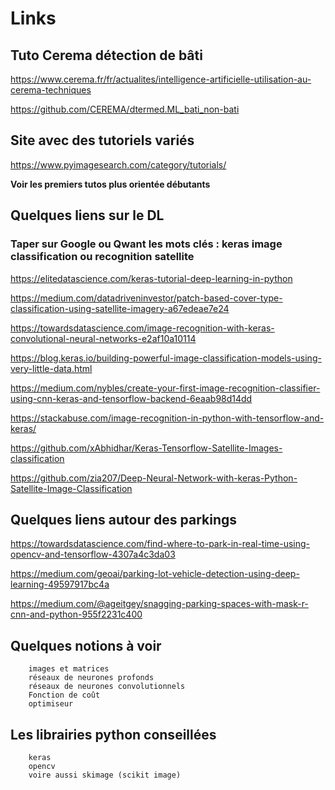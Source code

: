# Links

## Tuto Cerema détection de bâti

https://www.cerema.fr/fr/actualites/intelligence-artificielle-utilisation-au-cerema-techniques

https://github.com/CEREMA/dtermed.ML_bati_non-bati

## Site avec des tutoriels variés

https://www.pyimagesearch.com/category/tutorials/

**Voir les premiers tutos plus orientée débutants**

## Quelques liens sur le DL

### Taper sur Google ou Qwant les mots clés : keras image classification ou recognition satellite

https://elitedatascience.com/keras-tutorial-deep-learning-in-python

https://medium.com/datadriveninvestor/patch-based-cover-type-classification-using-satellite-imagery-a67edeae7e24

https://towardsdatascience.com/image-recognition-with-keras-convolutional-neural-networks-e2af10a10114

https://blog.keras.io/building-powerful-image-classification-models-using-very-little-data.html

https://medium.com/nybles/create-your-first-image-recognition-classifier-using-cnn-keras-and-tensorflow-backend-6eaab98d14dd

https://stackabuse.com/image-recognition-in-python-with-tensorflow-and-keras/

https://github.com/xAbhidhar/Keras-Tensorflow-Satellite-Images-classification

https://github.com/zia207/Deep-Neural-Network-with-keras-Python-Satellite-Image-Classification

## Quelques liens autour des parkings

https://towardsdatascience.com/find-where-to-park-in-real-time-using-opencv-and-tensorflow-4307a4c3da03

https://medium.com/geoai/parking-lot-vehicle-detection-using-deep-learning-49597917bc4a

https://medium.com/@ageitgey/snagging-parking-spaces-with-mask-r-cnn-and-python-955f2231c400

## Quelques notions à voir

        images et matrices
        réseaux de neurones profonds
        réseaux de neurones convolutionnels
        Fonction de coût
        optimiseur

## Les librairies python conseillées

        keras
        opencv
        voire aussi skimage (scikit image)
